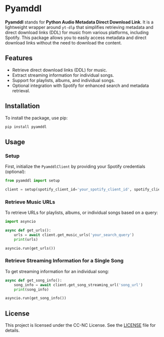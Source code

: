# Pyamddl

**Pyamddl** stands for **Python Audio Metadata Direct Download Link**. It is a lightweight wrapper around `yt-dlp` that simplifies retrieving metadata and direct download links (DDL) for music from various platforms, including Spotify. This package allows you to easily access metadata and direct download links without the need to download the content.

## Features

- Retrieve direct download links (DDL) for music.
- Extract streaming information for individual songs.
- Support for playlists, albums, and individual songs.
- Optional integration with Spotify for enhanced search and metadata retrieval.

## Installation

To install the package, use pip:

```bash
pip install pyamddl
```

## Usage

### Setup

First, initialize the `PyamddlClient` by providing your Spotify credentials (optional):

```python
from pyamddl import setup

client = setup(spotify_client_id='your_spotify_client_id', spotify_client_secret='your_spotify_client_secret')
```

### Retrieve Music URLs

To retrieve URLs for playlists, albums, or individual songs based on a query:

```python
import asyncio

async def get_urls():
    urls = await client.get_music_urls('your_search_query')
    print(urls)

asyncio.run(get_urls())
```

### Retrieve Streaming Information for a Single Song

To get streaming information for an individual song:

```python
async def get_song_info():
    song_info = await client.get_song_streaming_url('song_url')
    print(song_info)

asyncio.run(get_song_info())
```

## License

This project is licensed under the CC-NC License. See the [LICENSE](LICENSE.md) file for details.

